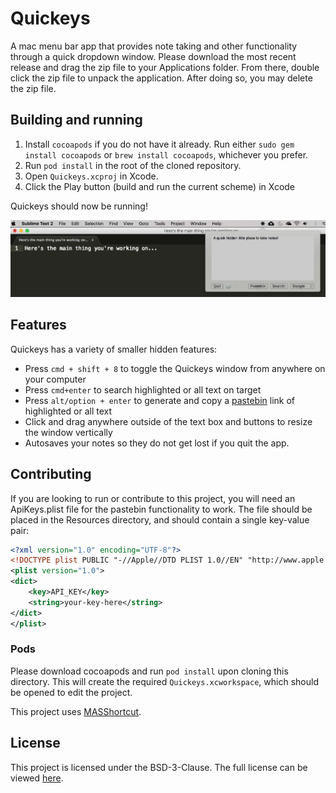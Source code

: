 # Quickeys
A mac menu bar app that provides note taking and other functionality through a quick dropdown window. Please download the most recent release and drag the zip file to your Applications folder. From there, double click the zip file to unpack the application. After doing so, you may delete the zip file.

## Building and running

1. Install `cocoapods` if you do not have it already. Run either `sudo gem install cocoapods` or `brew install cocoapods`, whichever you prefer.
2. Run `pod install` in the root of the cloned repository.
3. Open `Quickeys.xcproj` in Xcode.
4. Click the Play button (build and run the current scheme) in Xcode

Quickeys should now be running!

![Quickeys Screenshot](Images/Quickeys.png)

## Features
Quickeys has a variety of smaller hidden features:

* Press `cmd + shift + 8` to toggle the Quickeys window from anywhere on your computer
* Press `cmd+enter` to search highlighted or all text on target
* Press `alt/option + enter` to generate and copy a [pastebin](http://pastebin.com/) link of highlighted or all text
* Click and drag anywhere outside of the text box and buttons to resize the window vertically
* Autosaves your notes so they do not get lost if you quit the app.

## Contributing
If you are looking to run or contribute to this project, you will need an ApiKeys.plist file for the pastebin functionality to work. The file should be placed in the Resources directory, and should contain a single key-value pair:

```xml
<?xml version="1.0" encoding="UTF-8"?>
<!DOCTYPE plist PUBLIC "-//Apple//DTD PLIST 1.0//EN" "http://www.apple.com/DTDs/PropertyList-1.0.dtd">
<plist version="1.0">
<dict>
    <key>API_KEY</key>
    <string>your-key-here</string>
</dict>
</plist>
```

### Pods
Please download cocoapods and run `pod install` upon cloning this directory. This will create the required `Quickeys.xcworkspace`, which should be opened to edit the project.

This project uses [MASShortcut](https://github.com/shpakovski/MASShortcut).

## License
This project is licensed under the BSD-3-Clause.
The full license can be viewed [here](LICENSE).
